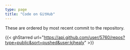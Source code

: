 ```yaml
---
type: page
title: "Code on GitHub"
---
```


<p>These are ordered by most recent commit to the repository.</p> 

{{< ghStarred url="https://api.github.com/user/5760/repos?type=public&sort=pushed&user:kjhealy" >}}
